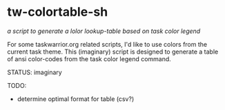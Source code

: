 # tw-colortable-sh
_a script to generate a lolor lookup-table based on task color legend_

For some taskwarrior.org related scripts, I'd like to use colors from the current task theme. This (imaginary) script is designed to generate a table of ansi color-codes from the task color legend command.

STATUS: imaginary

TODO:
- determine optimal format for table (csv?)
